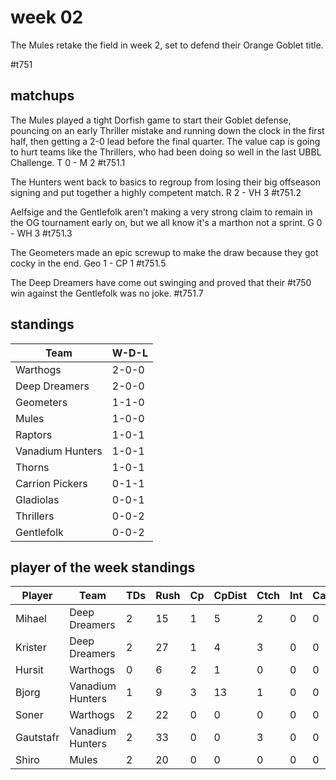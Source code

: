 # week 02

The Mules retake the field in week 2, set to defend their Orange Goblet title.

#t751

## matchups

 The Mules played a tight Dorfish game to start their Goblet defense, pouncing on an early Thriller mistake and running down the clock in the first half, then getting a 2-0 lead before the final quarter. The value cap is going to hurt teams like the Thrillers, who had been doing so well in the last UBBL Challenge. T 0 - M 2 #t751.1 

The Hunters went back to basics to regroup from losing their big offseason signing and put together a highly competent match. R 2 - VH 3 #t751.2

Aelfsige and the Gentlefolk aren't making a very strong claim to remain in the OG tournament early on, but we all know it's a marthon not a sprint. G 0 - WH 3 #t751.3

The Geometers made an epic screwup to make the draw because they got cocky in the end. Geo 1 - CP 1 #t751.5

The Deep Dreamers have come out swinging and proved that their #t750 win against the Gentlefolk was no joke. #t751.7


## standings

| Team | W-D-L |
|-------|-----|
| Warthogs | 2-0-0 |
| Deep Dreamers | 2-0-0 |
| Geometers | 1-1-0 |
| Mules | 1-0-0 |
| Raptors | 1-0-1 |
| Vanadium Hunters | 1-0-1 |
| Thorns | 1-0-1 |
| Carrion Pickers | 0-1-1 |
| Gladiolas | 0-0-1 |
| Thrillers | 0-0-2 |
| Gentlefolk | 0-0-2 |

## player of the week standings

| Player            | Team             | TDs  | Rush | Cp   | CpDist | Ctch | Int | Cas  | Blck | Sck | MVP | SPP  |
|-------------------|------------------|------|------|------|----------|---------|---|---|--------|-------|------|------|
| Mihael    | Deep Dreamers    |    2 |   15 |    1 |      5 |    2 |    0 |    0 |    1 |    0 |    1 |   12 |
| Krister   | Deep Dreamers    |    2 |   27 |    1 |      4 |    3 |    0 |    0 |    0 |    0 |    0 |    7 |
| Hursit    | Warthogs         |    0 |    6 |    2 |      1 |    0 |    0 |    0 |    1 |    0 |    1 |    7 |
| Bjorg     | Vanadium Hunters |    1 |    9 |    3 |     13 |    1 |    0 |    0 |    2 |    0 |    0 |    6 |
| Soner     | Warthogs         |    2 |   22 |    0 |      0 |    0 |    0 |    0 |    5 |    0 |    0 |    6 |
| Gautstafr | Vanadium Hunters |    2 |   33 |    0 |      0 |    3 |    0 |    0 |    1 |    0 |    0 |    6 |
| Shiro     | Mules            |    2 |   20 |    0 |      0 |    0 |    0 |    0 |    0 |    0 |    0 |    6 |
